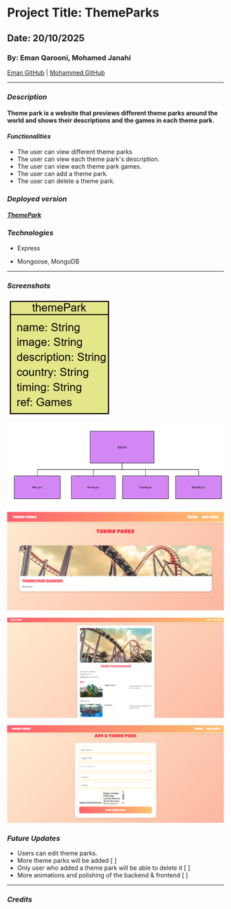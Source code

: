 # Project Title: ThemeParks
## Date: 20/10/2025
### By:  Eman Qarooni, Mohamed Janahi

[Eman GitHub](https://github.com/emanqarooni ) |
[Mohammed GitHub](https://github.com/Mohamed-Janahi)


***

### ***Description***
#### Theme park is a website that previews different theme parks around the world and shows their descriptions and the games in each theme park.

#### ***Functionalities***
* The user can view different theme parks
* The user can view each theme park's description.
* The user can view each theme park games.
* The user can add a theme park.
* The user can delete a theme park.


### ***Deployed version***

##### [ThemePark]()

### ***Technologies***
* Express

* Mongoose, MongoDB

***
### ***Screenshots***


![ERD](./public/images/erd1.png)

![Hierarchy](./public/images/hierarchy.png)

![Home](./public/images/home%20page.png)

![Details](./public/images/details%20page.png)

![Create](./public/images/create%20page.png)





### ***Future Updates***
 - Users can edit theme parks.
 - More theme parks will be added [ ]
 - Only user who added a theme park will be able to delete it [ ]
 - More animations and polishing of the backend & frontend [ ]



***

### ***Credits***
#####


